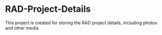 # RAD-Project-Details
This project is created for storing the RAD project details, including photos and other media.
